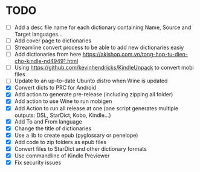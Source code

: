 # TODO
- [ ] Add a desc file name for each dictionary containing Name, Source and Target languages...
- [ ] Add cover page to dictionaries
- [ ] Streamline convert process to be able to add new dictionaries easiy
- [ ] Add dictionaries from here https://akishop.com.vn/tong-hop-tu-dien-cho-kindle-nd49491.html
- [ ] Using https://github.com/kevinhendricks/KindleUnpack to convert mobi files
- [ ] Update to an up-to-date Ubunto distro when Wine is updated
- [x] Convert dicts to PRC for Android
- [x] Add action to generate pre-release (including zipping all folder)
- [X] Add action to use Wine to run mobigen
- [X] Add Action to run all release at one (one script generates multiple outputs: DSL, StarDict, Kobo, Kindle...)
- [X] Add To and From language
- [X] Change the title of dictionaries
- [x] Use a lib to create epub (pyglossary or penelope)
- [x] Add code to zip folders as epub files
- [X] Convert files to StarDict and other dictionary formats
- [X] Use commandline of Kindle Previewer
- [X] Fix security issues
